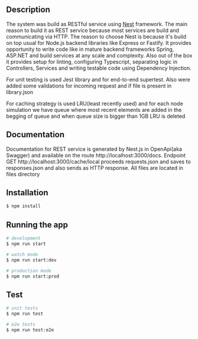 ## Description

The system was build as RESTful service using [Nest](https://github.com/nestjs/nest) framework.
The main reason to build it as REST service because most services are build and communicating via HTTP. The reason to choose Nest is because it's build on top usual for Node.js backend libraries like Express or Fastify. It provides opportunity to write code like in mature backend frameworks Spring, ASP.NET and build services at any scale and complexity. Also out of the box it provides setup for linting, configuring Typescript, separating logic in Controllers, Services and writing testable code using Dependency Injection. 

For unit testing is used Jest library and for end-to-end supertest. Also were added some validations for incoming request and if file is present in library.json

For caching strategy is used LRU(least recently used) and for each node simulation we have queue where most recent elements are added in the begging of queue and when queue size is bigger than 1GB LRU is deleted
## Documentation 

Documentation for REST service is generated by Nest.js in OpenApi(aka Swagger) and available on the route http://localhost:3000/docs. Endpoint GET http://localhost:3000/cache/local proceeds requests.json and saves to responses.json and also sends as HTTP response. All files are located in files directory
## Installation

```bash
$ npm install
```

## Running the app

```bash
# development
$ npm run start

# watch mode
$ npm run start:dev

# production mode
$ npm run start:prod
```

## Test

```bash
# unit tests
$ npm run test

# e2e tests
$ npm run test:e2e
```

